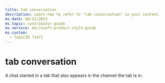 ```yaml
---
title: tab conversation
description: Learn how to refer to "tab conversation" in your content.
ms.date: 08/22/2023
ms.topic: contributor-guide
ms.service: microsoft-product-style-guide
ms.custom:
  - TopicID 71471
---
```



# tab conversation

A chat started in a tab that also appears in the channel the tab is in.

